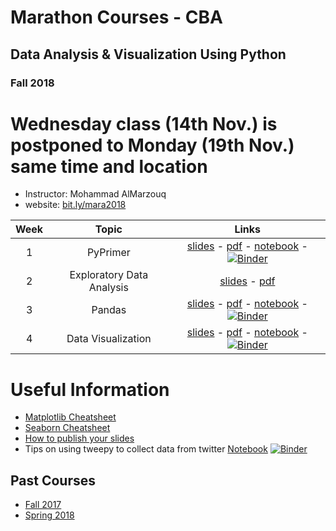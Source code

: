 # Marathon Courses - CBA
## Data Analysis & Visualization Using Python
### Fall 2018

# Wednesday class (14th Nov.) is postponed to Monday (19th Nov.) same time and location

- Instructor: Mohammad AlMarzouq
- website: [bit.ly/mara2018](http://bit.ly/mara2018)

|Week | Topic        | Links  |
| :---: | :-------------: |:-------------:|
| 1 | PyPrimer| [slides](http://qmisr.github.io/mis492/marathon2018/mod1.slides.html) -  [pdf](http://qmisr.github.io/mis492/marathon2018/mod1.pdf) -  [notebook](http://qmisr.github.io/mis492/marathon2018/mod1.ipynb) - [![Binder](https://mybinder.org/badge.svg)](https://mybinder.org/v2/gh/qmisr/mis492/master?filepath=marathon2018/mod1.ipynb)
| 2 | Exploratory Data Analysis | [slides](http://qmisr.github.io/mis492/marathon2018/mod2.slides.html) -  [pdf](http://qmisr.github.io/mis492/marathon2018/mod2.pdf)
| 3 | Pandas | [slides](http://qmisr.github.io/mis492/marathon2018/mod3.slides.html) -  [pdf](http://qmisr.github.io/mis492/marathon2018/mod3.pdf) -  [notebook](http://qmisr.github.io/mis492/marathon2018/week3.ipynb) - [![Binder](https://mybinder.org/badge.svg)](https://mybinder.org/v2/gh/qmisr/mis492/master?filepath=marathon2018/mod3.ipynb)
| 4 | Data Visualization | [slides](http://qmisr.github.io/mis492/marathon2018/mod4.slides.html) -  [pdf](http://qmisr.github.io/mis492/marathon2018/mod4.pdf) -  [notebook](http://qmisr.github.io/mis492/marathon2018/mod4.ipynb) - [![Binder](https://mybinder.org/badge.svg)](https://mybinder.org/v2/gh/qmisr/mis492/master?filepath=marathon2018/mod4.ipynb)

# Useful Information
- [Matplotlib Cheatsheet](http://qmisr.github.io/mis492/marathon2018/Python_Matplotlib_Cheat_Sheet.pdf)
- [Seaborn Cheatsheet](http://qmisr.github.io/mis492/marathon2018/seaborn_cheat_sheet.pdf)
- [How to publish your slides](http://qmisr.github.io/mis492/spring2018/slides.pdf)
- Tips on using tweepy to collect data from twitter [Notebook](http://qmisr.github.io/mis492/spring2018/tweeps_tips.ipynb) [![Binder](https://mybinder.org/badge.svg)](https://mybinder.org/v2/gh/qmisr/mis492/master?filepath=spring2018/tweeps_tips.ipynb)

## Past Courses
- [Fall 2017](http://qmisr.github.io/mis492/fall2017.html)
- [Spring 2018](http://qmisr.github.io/mis492/spring2018.html)
